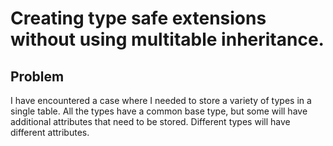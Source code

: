 # Creating type safe extensions without using multitable inheritance.

## Problem

I have encountered a case where I needed to store a variety of types in a single table. All the types have a common base type,
but some will have additional attributes that need to be stored. Different types will have different attributes.

